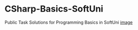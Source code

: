 # CSharp-Basics-SoftUni
Public Task Solutions for Programming Basics in SoftUni
[image](https://repository-images.githubusercontent.com/247710617/3549f980-2284-11eb-864b-b4c9df80125f)
